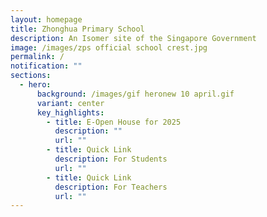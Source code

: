 ```yaml
---
layout: homepage
title: Zhonghua Primary School
description: An Isomer site of the Singapore Government
image: /images/zps official school crest.jpg
permalink: /
notification: ""
sections:
  - hero:
      background: /images/gif heronew 10 april.gif
      variant: center
      key_highlights:
        - title: E-Open House for 2025
          description: ""
          url: ""
        - title: Quick Link
          description: For Students
          url: ""
        - title: Quick Link
          description: For Teachers
          url: ""
---
```

